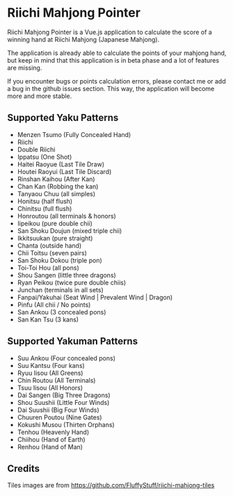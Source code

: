 Riichi Mahjong Pointer
======================

Riichi Mahjong Pointer is a Vue.js application to calculate the score of a winning hand at Riichi Mahjong (Japanese Mahjong).

The application is already able to calculate the points of your mahjong hand, but keep in mind that this application is in beta phase and a lot of features are missing.

If you encounter bugs or points calculation errors, please contact me or add a bug in the github issues section. This way, the application will become more and more stable.

## Supported Yaku Patterns
* Menzen Tsumo (Fully Concealed Hand)
* Riichi
* Double Riichi
* Ippatsu (One Shot)
* Haitei Raoyue (Last Tile Draw)
* Houtei Raoyui (Last Tile Discard)
* Rinshan Kaihou (After Kan)
* Chan Kan (Robbing the kan)
* Tanyaou Chuu (all simples)
* Honitsu (half flush)
* Chinitsu (full flush)
* Honroutou (all terminals & honors)
* Iipeikou (pure double chii)
* San Shoku Doujun (mixed triple chii)
* Ikkitsuukan (pure straight)
* Chanta (outside hand)
* Chii Toitsu (seven pairs)
* San Shoku Dokou (triple pon)
* Toi-Toi Hou (all pons)
* Shou Sangen (little three dragons)
* Ryan Peikou (twice pure double chiis)
* Junchan (terminals in all sets)
* Fanpai/Yakuhai (Seat Wind | Prevalent Wind | Dragon)
* Pinfu (All chii / No points)
* San Ankou (3 concealed pons)
* San Kan Tsu (3 kans)

## Supported Yakuman Patterns
* Suu Ankou (Four concealed pons)
* Suu Kantsu (Four kans)
* Ryuu Iisou (All Greens)
* Chin Routou (All Terminals)
* Tsuu Iisou (All Honors)
* Dai Sangen (Big Three Dragons)
* Shou Suushii (Little Four Winds)
* Dai Suushii (Big Four Winds)
* Chuuren Poutou (Nine Gates)
* Kokushi Musou (Thirten Orphans)
* Tenhou (Heavenly Hand)
* Chiihou (Hand of Earth)
* Renhou (Hand of Man)

## Credits

Tiles images are from https://github.com/FluffyStuff/riichi-mahjong-tiles